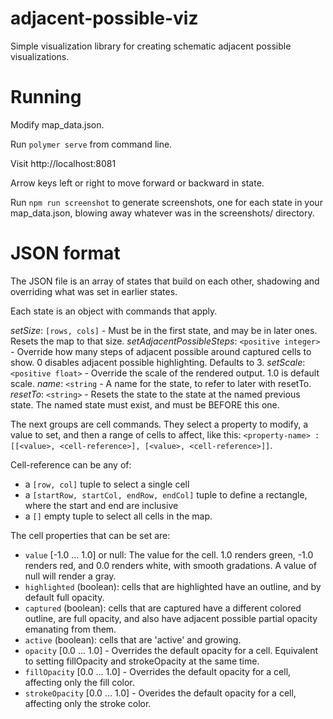 # adjacent-possible-viz
Simple visualization library for creating schematic adjacent possible visualizations.

# Running

Modify map_data.json. 

Run `polymer serve` from command line.

Visit http://localhost:8081

Arrow keys left or right to move forward or backward in state.

Run `npm run screenshot` to generate screenshots, one for each state in your map_data.json, blowing away whatever was in the screenshots/ directory.

# JSON format

The JSON file is an array of states that build on each other, shadowing and overriding what was set in earlier states.

Each state is an object with commands that apply.

*setSize*: `[rows, cols]` - Must be in the first state, and may be in later ones. Resets the map to that size.
*setAdjacentPossibleSteps*: `<positive integer>` - Override how many steps of adjacent possible around captured cells to show. 0 disables adjacent possible highlighting. Defaults to 3.
*setScale*: `<positive float>` - Override the scale of the rendered output. 1.0 is default scale.
*name*: `<string` - A name for the state, to refer to later with resetTo.
*resetTo*: `<string>` - Resets the state to the state at the named previous state. The named state must exist, and must be BEFORE this one.

The next groups are cell commands. They select a property to modify, a value to set, and then a range of cells to affect, like this:
`<property-name> : [[<value>, <cell-reference>], [<value>, <cell-reference>]]`.

Cell-reference can be any of:
* a `[row, col]` tuple to select a single cell
* a `[startRow, startCol, endRow, endCol]` tuple to define a rectangle, where the start and end are inclusive
* a `[]` empty tuple to select all cells in the map.

The cell properties that can be set are:
* `value` [-1.0 ... 1.0] or null: The value for the cell. 1.0 renders green, -1.0 renders red, and 0.0 renders white, with smooth gradations. A value of null will render a gray.
* `highlighted` (boolean): cells that are highlighted have an outline, and by default full opacity.
* `captured` (boolean): cells that are captured have a different colored outline, are full opacity, and also have adjacent possible partial opacity emanating from them.
* `active` (boolean): cells that are 'active' and growing. 
* `opacity` [0.0 ... 1.0] - Overrides the default opacity for a cell. Equivalent to setting fillOpacity and strokeOpacity at the same time.
* `fillOpacity` [0.0 ... 1.0] - Overrides the default opacity for a cell, affecting only the fill color.
* `strokeOpacity` [0.0 ... 1.0] - Overides the default opacity for a cell, affecting only the stroke color. 
